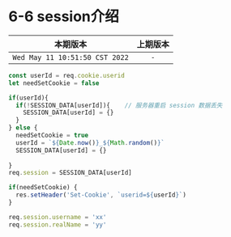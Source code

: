 # 6-6 session介绍

|本期版本| 上期版本
|:---:|:---:
`Wed May 11 10:51:50 CST 2022` | `-`


```js
const userId = req.cookie.userid
let needSetCookie = false

if(userId){
  if(!SESSION_DATA[userId]){    // 服务器重启 session 数据丢失
    SESSION_DATA[userId] = {}
  }
} else {
  needSetCookie = true
  userId = `${Date.now()}_${Math.random()}`
  SESSION_DATA[userId] = {}
  
}
req.session = SESSION_DATA[userId]

if(needSetCookie) {
  res.setHeader('Set-Cookie', `userid=${userId}`)
}

req.session.username = 'xx'
req.session.realName = 'yy'
```